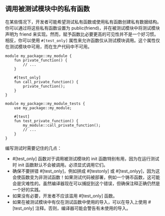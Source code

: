 ## 调用被测试模块中的私有函数

在某些情况下，开发者可能希望测试私有函数或使用私有函数创建私有数据结构。你可以通过将这些私有函数设置为 public(friend)，并在被测试模块中将测试模块声明为 friend 来实现。然而，赋予函数比必要更高的可见性并不是一个好习惯。相反，你可以使用 `#[test_only]` 属性来允许函数仅从测试模块调用。这个属性仅在测试模块中可用，而在生产代码中不可用。

```move
module my_package::my_module {
    fun private_function() {
        // ...
    }
    
    #[test_only]
    fun call_private_function() {
        private_function();
    }
}

module my_package::my_module_tests {
    use my_package::my_module;
    
    #[test]
    fun test_private_function() {
        my_module::call_private_function();
        // ...
    }
}
```
编写测试时需要记住的几点：

- #[test_only] 函数对于调用被测试模块的 init 函数特别有用，因为在运行测试时 init 函数默认不会被调用。必须显式调用它们。
- 确保不要拼错 #[test_only]，例如拼成 #[testonly] 或 #[test_onlyy]，因为这会使函数变为非测试函数！如果测试代码被部署，例如一个铸币函数，这可能会是灾难性的。虽然编译器现在可以捕捉到这个错误，但确保注释正确仍然是一个好的实践。
- 如果没有必要，开发者不应该滥用 #[test_only] 函数。
- 如果在被测试模块中有仅在测试函数中使用的导入，可以在导入上使用 #[test_only] 注释。否则，编译器可能会警告有未使用的导入。